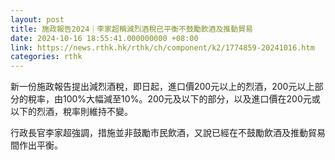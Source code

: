```yaml
---
layout: post
title: 施政報告2024｜李家超稱減烈酒稅已平衡不鼓勵飲酒及推動貿易
date: 2024-10-16 18:55:41.000000000 +08:00
link: https://news.rthk.hk/rthk/ch/component/k2/1774859-20241016.htm
categories: rthk
---
```


新一份施政報告提出減烈酒稅，即日起，進口價200元以上的烈酒，200元以上部分的稅率，由100%大幅減至10%。200元及以下的部分，以及進口價在200元或以下的烈酒，稅率則維持不變。

行政長官李家超強調，措施並非鼓勵市民飲酒，又說已經在不鼓勵飲酒及推動貿易間作出平衡。
